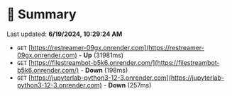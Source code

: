 # 📖 Summary
Last updated: **6/19/2024, 10:29:24 AM**

- `GET` [https://restreamer-09gx.onrender.com](https://restreamer-09gx.onrender.com) - **Up** (31981ms)
- `GET` [https://filestreambot-b5k6.onrender.com/](https://filestreambot-b5k6.onrender.com/) - **Down** (198ms)
- `GET` [https://jupyterlab-python3-12-3.onrender.com](https://jupyterlab-python3-12-3.onrender.com) - **Down** (257ms)
